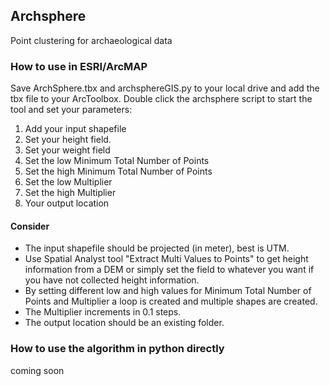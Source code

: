 ## Archsphere
Point clustering for archaeological data

### How to use in ESRI/ArcMAP

Save ArchSphere.tbx and archsphereGIS.py to your local drive and add the tbx file to your ArcToolbox.
Double click the archsphere script to start the tool and set your parameters:

1. Add your input shapefile
2. Set your height field. 
3. Set your weight field
4. Set the low Minimum Total Number of Points
5. Set the high Minimum Total Number of Points
6. Set the low Multiplier
7. Set the high Multiplier
8. Your output location  

#### Consider
- The input shapefile should be projected (in meter), best is UTM.
- Use Spatial Analyst tool "Extract Multi Values to Points" to get height information from a DEM or simply set the field to whatever you want if you have not collected height information.
- By setting different low and high values for Minimum Total Number of Points and Multiplier a loop is created and multiple shapes are created.  
- The Multiplier increments in 0.1 steps.
- The output location should be an existing folder.

### How to use the algorithm in python directly 
coming soon



